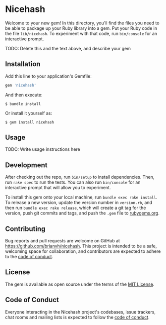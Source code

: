 # Nicehash

Welcome to your new gem! In this directory, you'll find the files you need to be able to package up your Ruby library into a gem. Put your Ruby code in the file `lib/nicehash`. To experiment with that code, run `bin/console` for an interactive prompt.

TODO: Delete this and the text above, and describe your gem

## Installation

Add this line to your application's Gemfile:

```ruby
gem 'nicehash'
```

And then execute:

    $ bundle install

Or install it yourself as:

    $ gem install nicehash

## Usage

TODO: Write usage instructions here

## Development

After checking out the repo, run `bin/setup` to install dependencies. Then, run `rake spec` to run the tests. You can also run `bin/console` for an interactive prompt that will allow you to experiment.

To install this gem onto your local machine, run `bundle exec rake install`. To release a new version, update the version number in `version.rb`, and then run `bundle exec rake release`, which will create a git tag for the version, push git commits and tags, and push the `.gem` file to [rubygems.org](https://rubygems.org).

## Contributing

Bug reports and pull requests are welcome on GitHub at https://github.com/brianvh/nicehash. This project is intended to be a safe, welcoming space for collaboration, and contributors are expected to adhere to the [code of conduct](https://github.com/brianvh/nicehash/blob/master/CODE_OF_CONDUCT.md).


## License

The gem is available as open source under the terms of the [MIT License](https://opensource.org/licenses/MIT).

## Code of Conduct

Everyone interacting in the Nicehash project's codebases, issue trackers, chat rooms and mailing lists is expected to follow the [code of conduct](https://github.com/brianvh/nicehash/blob/master/CODE_OF_CONDUCT.md).
